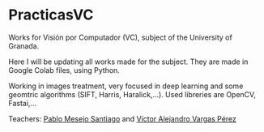 # PracticasVC
Works for Visión por Computador (VC), subject of the University of Granada.

Here I will be updating all works made for the subject. They are made in Google Colab files, using Python.

Working in images treatment, very focused in deep learning and some geomtric algorithms (SIFT, Harris, Haralick,...). Used libreries are OpenCV, Fastai,...

Teachers: [Pablo Mesejo Santiago](https://www.ugr.es/personal/pablo-mesejo-santiago) and [Víctor Alejandro Vargas Pérez](https://www.ugr.es/personal/victor-alejandro-vargas-perez)
